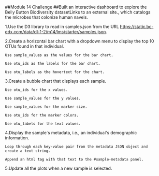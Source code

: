 ##Module 14 Challenge
##Built an interactive dashboard to explore the Belly Button Biodiversity datasetLinks to an external site., which catalogs the microbes that colonize human navels.

1.Use the D3 library to read in samples.json from the URL https://static.bc-edx.com/data/dl-1-2/m14/lms/starter/samples.json.

2.Create a horizontal bar chart with a dropdown menu to display the top 10 OTUs found in that individual.

    Use sample_values as the values for the bar chart.

    Use otu_ids as the labels for the bar chart.

    Use otu_labels as the hovertext for the chart.

3.Create a bubble chart that displays each sample.

    Use otu_ids for the x values.

    Use sample_values for the y values.

    Use sample_values for the marker size.

    Use otu_ids for the marker colors.

    Use otu_labels for the text values.

4.Display the sample's metadata, i.e., an individual's demographic information.

    Loop through each key-value pair from the metadata JSON object and create a text string.

    Append an html tag with that text to the #sample-metadata panel.

5.Update all the plots when a new sample is selected.